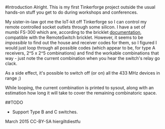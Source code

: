 #Introduction
Alright. This is my first Tinkerforge project outside the usual hands-on stuff you get to do during workshops and conferences.

My sister-in-law got me the IoT-kit off Tinkerforge so I can control my remote controlled socket outlets through some silicon. I have a set of mumbi FS-300 which are, according to the bricklet [documentation](http://www.tinkerforge.com/en/doc/Hardware/Bricklets/Remote_Switch.html#list-of-supported-devices), compatible with the RemoteSwitch bricklet. However, it seems to be _impossible_ to find out the house and receiver codes for them, so I figured I would just loop through all possible codes (which appear to be, for type A receivers, 2^5 x 2^5 combinations) and find the workable combinations that way - just note the current combination when you hear the switch's relay go clack.  

As a side effect, it's possible to switch off (or on) all the 433 MHz devices in range ;)

While looping, the current combination is printed to sysout, along with an estimation how long it will take to cover the remaining combinatoric space.

##TODO
* Support Type B and C switches.

March 2015
CC-BY-SA hiergiltdiestfu
